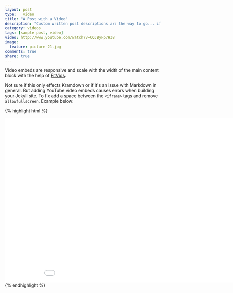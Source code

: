 ```yaml
---
layout: post
type:	video
title: "A Post with a Video"
description: "Custom written post descriptions are the way to go... if you're not lazy."
category: videos
tags: [sample post, video]
video: http://www.youtube.com/watch?v=CQJByFp7H38
image: 
  feature: picture-21.jpg
comments: true
share: true
---
```

Video embeds are responsive and scale with the width of the main content block with the help of [FitVids](http://fitvidsjs.com/).

Not sure if this only effects Kramdown or if it's an issue with Markdown in general. But adding YouTube video embeds causes errors when building your Jekyll site. To fix add a space between the `<iframe>` tags and remove `allowfullscreen`. Example below:

{% highlight html %}
<iframe width="940" height="529" src="//www.youtube.com/embed/CQJByFp7H38?theme=light&amp;color=white" frameborder="0" allowfullscreen> </iframe>
{% endhighlight %}
